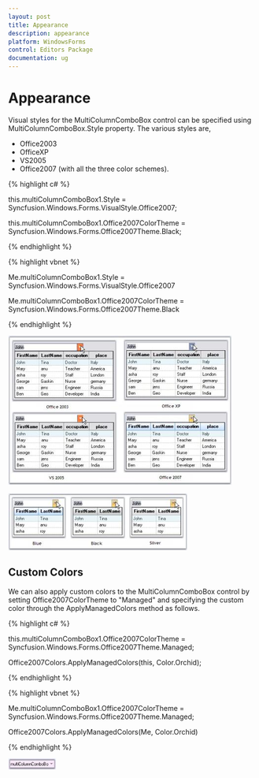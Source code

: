```yaml
---
layout: post
title: Appearance
description: appearance
platform: WindowsForms
control: Editors Package
documentation: ug
---
```


# Appearance

Visual styles for the MultiColumnComboBox control can be specified using MultiColumnComboBox.Style property. The various styles are,

* Office2003
* OfficeXP
* VS2005
* Office2007 (with all the three color schemes).

{% highlight c# %}



this.multiColumnComboBox1.Style = Syncfusion.Windows.Forms.VisualStyle.Office2007;

this.multiColumnComboBox1.Office2007ColorTheme = Syncfusion.Windows.Forms.Office2007Theme.Black;

{% endhighlight %}

{% highlight vbnet %}



Me.multiColumnComboBox1.Style = Syncfusion.Windows.Forms.VisualStyle.Office2007

Me.multiColumnComboBox1.Office2007ColorTheme = Syncfusion.Windows.Forms.Office2007Theme.Black

{% endhighlight %}

![](Overview_images/Overview_img328.jpeg) 


![](Overview_images/Overview_img329.jpeg) 



## Custom Colors

We can also apply custom colors to the MultiColumnComboBox control by setting Office2007ColorTheme to "Managed" and specifying the custom color through the ApplyManagedColors method as follows.

{% highlight c# %}



this.multiColumnComboBox1.Office2007ColorTheme = Syncfusion.Windows.Forms.Office2007Theme.Managed;

Office2007Colors.ApplyManagedColors(this, Color.Orchid);

{% endhighlight %}

{% highlight vbnet %}



Me.multiColumnComboBox1.Office2007ColorTheme = Syncfusion.Windows.Forms.Office2007Theme.Managed;

Office2007Colors.ApplyManagedColors(Me, Color.Orchid)

{% endhighlight %}

![](Overview_images/Overview_img330.jpeg)